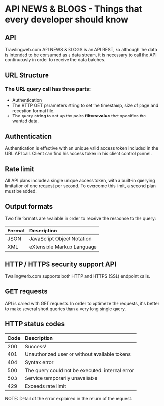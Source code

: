 # API NEWS & BLOGS - Things that every developer should know

## API

Trawlingweb.com API NEWS & BLOGS is an API REST, so although the data is intended to be consumed as a data stream, it is necessary to call the API continuously in order to receive the data batches.

## URL Structure

### The URL query call has three parts:

- Authentication
- The HTTP GET parameters string to set the timestamp, size of page and reception format file.
- The query string to set up the pairs **filters:value** that specifies the wanted data.

## Authentication

Authentication is effective with an unique valid access token included in the URL API call. Client can find his access token in his client control pannel.

## Rate limit

All API plans include a single unique access token, with a built-in querying limitation of one request per second. To overcome this limit, a second plan must be added.

## Output formats

Two file formats are avaiable in order to receive the response to the query:

| Format | Description                |
| ------ | :------------------------- |
| JSON   | JavaScript Object Notation |
| XML    | eXtensible Markup Language |

## HTTP / HTTPS security support API

Twalingwerb.com supports both HTTP and HTTPS (SSL) endpoint calls.

## GET requests

API is called with GET requests. In order to optimeze the requests, it's better to make several short queries than a very long single query.

## HTTP status codes

| Code | Description                                     |
| ---- | :---------------------------------------------- |
| 200  | Success!                                        |
| 401  | Unauthorized user or without available tokens   |
| 404  | Syntax error                                    |
| 500  | The query could not be executed: internal error |
| 503  | Service temporarily unavailable                 |
| 429  | Exceeds rate limit                              |

NOTE: Detail of the error explained in the return of the request.

